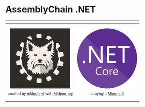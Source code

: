 # AssemblyChain .NET

| <!-- --> | <!-- --> |
| :----: | :----: |
| <p align="center"><img height="192" src="./assets/assemblychain_logo.png" /><br /><sub>created by <a href="https://github.com/mkloubert">mkloubert</a> with <a href="https://www.midjourney.com/">Midjourney</a></sub></p> | <p align="center"><img height="192" src="./assets/NET_Core_Logo.svg.png" /><br /><sub>copyright <a href="https://microsoft.com">Microsoft</a></sub></p> |
